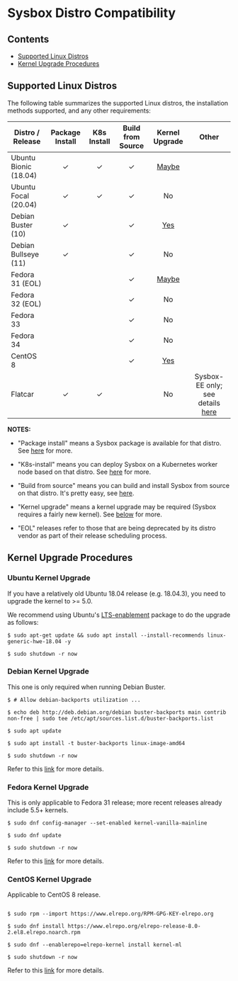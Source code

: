 # Sysbox Distro Compatibility

## Contents

-   [Supported Linux Distros](#supported-linux-distros)
-   [Kernel Upgrade Procedures](#kernel-upgrade-procedures)

## Supported Linux Distros

The following table summarizes the supported Linux distros, the installation
methods supported, and any other requirements:

| Distro / Release      | Package Install | K8s Install | Build from Source | Kernel Upgrade | Other |
| --------------------- | :-------------: | :---------: | :------------: | :----: | :----: |
| Ubuntu Bionic (18.04) | ✓ | ✓ | ✓ | [Maybe](#ubuntu-kernel-upgrade) | |
| Ubuntu Focal  (20.04) | ✓ | ✓ | ✓ | No                              | |
| Debian Buster (10)    | ✓ |   | ✓ | [Yes](#debian-kernel-upgrade)   | |
| Debian Bullseye (11)  | ✓ |   | ✓ | No                              | |
| Fedora 31 (EOL)       |   |   | ✓ | [Maybe](#fedora-kernel-upgrade) | |
| Fedora 32 (EOL)       |   |   | ✓ | No                              | |
| Fedora 33             |   |   | ✓ | No                              | |
| Fedora 34             |   |   | ✓ | No                              | |
| CentOS 8              |   |   | ✓ | [Yes](#centos-kernel-upgrade)   | |
| Flatcar               | ✓ | ✓ |   | No                              | Sysbox-EE only; see details [here](user-guide/install-flatcar.md) |

**NOTES:**

-   "Package install" means a Sysbox package is available for that distro. See [here](user-guide/install-package.md) for more.

-   "K8s-install" means you can deploy Sysbox on a Kubernetes worker node based on that distro. See [here](user-guide/install-k8s.md) for more.

-   "Build from source" means you can build and install Sysbox from source on that distro. It's pretty easy, see [here](developers-guide/README.md).

-   "Kernel upgrade" means a kernel upgrade may be required (Sysbox requires a fairly new kernel). See [below](#kernel-upgrade-procedures) for more.

-   "EOL" releases refer to those that are being deprecated by its distro vendor as
part of their release scheduling process.

## Kernel Upgrade Procedures

### Ubuntu Kernel Upgrade

If you have a relatively old Ubuntu 18.04 release (e.g. 18.04.3), you need to upgrade the kernel to >= 5.0.

We recommend using Ubuntu's [LTS-enablement](https://wiki.ubuntu.com/Kernel/LTSEnablementStack) package to do the upgrade as follows:

```console
$ sudo apt-get update && sudo apt install --install-recommends linux-generic-hwe-18.04 -y

$ sudo shutdown -r now
```

### Debian Kernel Upgrade

This one is only required when running Debian Buster.

```console
$ # Allow debian-backports utilization ...

$ echo deb http://deb.debian.org/debian buster-backports main contrib non-free | sudo tee /etc/apt/sources.list.d/buster-backports.list

$ sudo apt update

$ sudo apt install -t buster-backports linux-image-amd64

$ sudo shutdown -r now
```

Refer to this [link](https://wiki.debian.org/HowToUpgradeKernel) for more details.

### Fedora Kernel Upgrade

This is only applicable to Fedora 31 release; more recent releases already
include 5.5+ kernels.

```console
$ sudo dnf config-manager --set-enabled kernel-vanilla-mainline

$ sudo dnf update

$ sudo shutdown -r now
```

Refer to this [link](https://www.cloudinsidr.com/content/how-to-upgrade-the-linux-kernel-in-fedora-29/) for more details.

### CentOS Kernel Upgrade

Applicable to CentOS 8 release.

```console

$ sudo rpm --import https://www.elrepo.org/RPM-GPG-KEY-elrepo.org

$ sudo dnf install https://www.elrepo.org/elrepo-release-8.0-2.el8.elrepo.noarch.rpm

$ sudo dnf --enablerepo=elrepo-kernel install kernel-ml

$ sudo shutdown -r now
```

Refer to this [link](https://vitux.com/how-to-upgrade-the-kernel-on-centos-8-0/) for more details.
